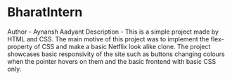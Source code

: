 # BharatIntern
Author - Aynansh Aadyant
Description - 
This is a simple project made by HTML and CSS. The main motive of this project was to implement the flex-property of CSS and make a basic Netflix look alike clone. The project showcases basic responsivity of the site such as buttons changing colours when the pointer hovers on them and the basic frontend with basic CSS only. 
